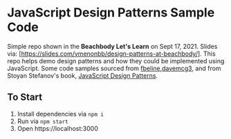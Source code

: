 # JavaScript Design Patterns Sample Code

Simple repo shown in the **Beachbody Let's Learn** on Sept 17, 2021. Slides via: [https://slides.com/vmenonbb/design-patterns-at-beachbody/]. This repo helps demo design patterns and how they could be implemented using JavaScript. Some code samples sourced from [fbeline](https://github.com/fbeline/design-patterns-JS),[davemcg3](https://github.com/davemcg3/design_patterns), and from Stoyan Stefanov's book, [JavaScript Design Patterns](https://www.oreilly.com/library/view/javascript-patterns/9781449399115/).

## To Start

1. Install dependencies via `npm i`
2. Run via `npm start`
3. Open https://localhost:3000
